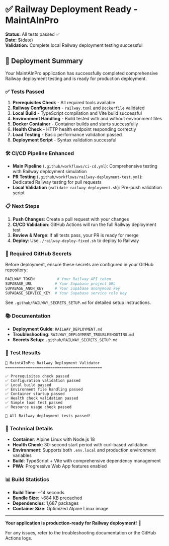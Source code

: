 # ✅ Railway Deployment Ready - MaintAInPro

**Status:** All tests passed ✅  
**Date:** $(date)  
**Validation:** Complete local Railway deployment testing successful

## 🎉 Deployment Summary

Your MaintAInPro application has successfully completed comprehensive Railway deployment testing and
is ready for production deployment.

### ✅ Tests Passed

1. **Prerequisites Check** - All required tools available
2. **Railway Configuration** - `railway.toml` and `Dockerfile` validated
3. **Local Build** - TypeScript compilation and Vite build successful
4. **Environment Handling** - Build tested with and without environment files
5. **Docker Container** - Container builds and starts successfully
6. **Health Check** - HTTP health endpoint responding correctly
7. **Load Testing** - Basic performance validation passed
8. **Deployment Script** - Syntax validation successful

### 🛠️ CI/CD Pipeline Enhanced

- **Main Pipeline** (`.github/workflows/ci-cd.yml`): Comprehensive testing with Railway deployment
  simulation
- **PR Testing** (`.github/workflows/railway-deployment-test.yml`): Dedicated Railway testing for
  pull requests
- **Local Validation** (`validate-railway-deployment.sh`): Pre-push validation script

### 📋 Next Steps

1. **Push Changes**: Create a pull request with your changes
2. **CI/CD Validation**: GitHub Actions will run the full Railway deployment test
3. **Review & Merge**: If all tests pass, your PR is ready for merge
4. **Deploy**: Use `./railway-deploy-fixed.sh` to deploy to Railway

### 🔑 Required GitHub Secrets

Before deployment, ensure these secrets are configured in your GitHub repository:

```bash
RAILWAY_TOKEN          # Your Railway API token
SUPABASE_URL          # Your Supabase project URL
SUPABASE_ANON_KEY     # Your Supabase anonymous key
SUPABASE_SERVICE_KEY  # Your Supabase service role key
```

See `.github/RAILWAY_SECRETS_SETUP.md` for detailed setup instructions.

### 📚 Documentation

- **Deployment Guide**: `RAILWAY_DEPLOYMENT.md`
- **Troubleshooting**: `RAILWAY_DEPLOYMENT_TROUBLESHOOTING.md`
- **Secrets Setup**: `.github/RAILWAY_SECRETS_SETUP.md`

### 🧪 Test Results

```
🚀 MaintAInPro Railway Deployment Validator
===========================================

✅ Prerequisites check passed
✅ Configuration validation passed
✅ Local build passed
✅ Environment file handling passed
✅ Container startup passed
✅ Health check validation passed
✅ Simple load test passed
✅ Resource usage check passed

🎉 All Railway deployment tests passed!
```

### 🔧 Technical Details

- **Container**: Alpine Linux with Node.js 18
- **Health Check**: 30-second start period with curl-based validation
- **Environment**: Supports both `.env.local` and production environment variables
- **Build**: TypeScript + Vite with comprehensive dependency management
- **PWA**: Progressive Web App features enabled

### 📊 Build Statistics

- **Build Time**: ~14 seconds
- **Bundle Size**: ~684 KB precached
- **Dependencies**: 1,687 packages
- **Container Size**: Optimized Alpine Linux image

---

**Your application is production-ready for Railway deployment!** 🚀

For any issues, refer to the troubleshooting documentation or the GitHub Actions logs.
